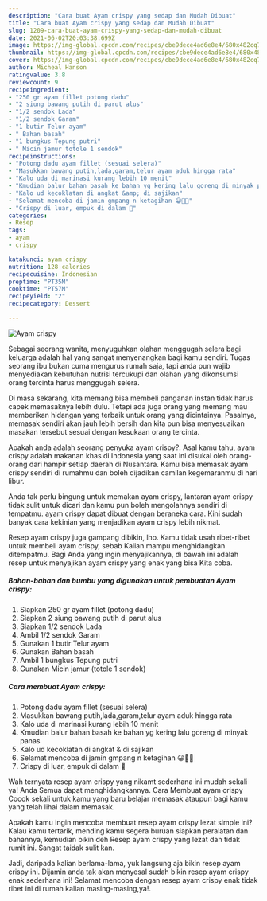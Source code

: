 ```yaml
---
description: "Cara buat Ayam crispy yang sedap dan Mudah Dibuat"
title: "Cara buat Ayam crispy yang sedap dan Mudah Dibuat"
slug: 1209-cara-buat-ayam-crispy-yang-sedap-dan-mudah-dibuat
date: 2021-06-02T20:03:38.699Z
image: https://img-global.cpcdn.com/recipes/cbe9dece4ad6e8e4/680x482cq70/ayam-crispy-foto-resep-utama.jpg
thumbnail: https://img-global.cpcdn.com/recipes/cbe9dece4ad6e8e4/680x482cq70/ayam-crispy-foto-resep-utama.jpg
cover: https://img-global.cpcdn.com/recipes/cbe9dece4ad6e8e4/680x482cq70/ayam-crispy-foto-resep-utama.jpg
author: Micheal Hanson
ratingvalue: 3.8
reviewcount: 9
recipeingredient:
- "250 gr ayam fillet potong dadu"
- "2 siung bawang putih di parut alus"
- "1/2 sendok Lada"
- "1/2 sendok Garam"
- "1 butir Telur ayam"
- " Bahan basah"
- "1 bungkus Tepung putri"
- " Micin jamur totole 1 sendok"
recipeinstructions:
- "Potong dadu ayam fillet (sesuai selera)"
- "Masukkan bawang putih,lada,garam,telur ayam aduk hingga rata"
- "Kalo uda di marinasi kurang lebih 10 menit"
- "Kmudian balur bahan basah ke bahan yg kering lalu goreng di minyak panas"
- "Kalo ud kecoklatan di angkat &amp; di sajikan"
- "Selamat mencoba di jamin gmpang n ketagihan 😀👍🏻"
- "Crispy di luar, empuk di dalam 🤤"
categories:
- Resep
tags:
- ayam
- crispy

katakunci: ayam crispy 
nutrition: 128 calories
recipecuisine: Indonesian
preptime: "PT35M"
cooktime: "PT57M"
recipeyield: "2"
recipecategory: Dessert

---
```



![Ayam crispy](https://img-global.cpcdn.com/recipes/cbe9dece4ad6e8e4/680x482cq70/ayam-crispy-foto-resep-utama.jpg)

Sebagai seorang wanita, menyuguhkan olahan menggugah selera bagi keluarga adalah hal yang sangat menyenangkan bagi kamu sendiri. Tugas seorang ibu bukan cuma mengurus rumah saja, tapi anda pun wajib menyediakan kebutuhan nutrisi tercukupi dan olahan yang dikonsumsi orang tercinta harus menggugah selera.

Di masa  sekarang, kita memang bisa membeli panganan instan tidak harus capek memasaknya lebih dulu. Tetapi ada juga orang yang memang mau memberikan hidangan yang terbaik untuk orang yang dicintainya. Pasalnya, memasak sendiri akan jauh lebih bersih dan kita pun bisa menyesuaikan masakan tersebut sesuai dengan kesukaan orang tercinta. 



Apakah anda adalah seorang penyuka ayam crispy?. Asal kamu tahu, ayam crispy adalah makanan khas di Indonesia yang saat ini disukai oleh orang-orang dari hampir setiap daerah di Nusantara. Kamu bisa memasak ayam crispy sendiri di rumahmu dan boleh dijadikan camilan kegemaranmu di hari libur.

Anda tak perlu bingung untuk memakan ayam crispy, lantaran ayam crispy tidak sulit untuk dicari dan kamu pun boleh mengolahnya sendiri di tempatmu. ayam crispy dapat dibuat dengan beraneka cara. Kini sudah banyak cara kekinian yang menjadikan ayam crispy lebih nikmat.

Resep ayam crispy juga gampang dibikin, lho. Kamu tidak usah ribet-ribet untuk membeli ayam crispy, sebab Kalian mampu menghidangkan ditempatmu. Bagi Anda yang ingin menyajikannya, di bawah ini adalah resep untuk menyajikan ayam crispy yang enak yang bisa Kita coba.

<!--inarticleads1-->

##### Bahan-bahan dan bumbu yang digunakan untuk pembuatan Ayam crispy:

1. Siapkan 250 gr ayam fillet (potong dadu)
1. Siapkan 2 siung bawang putih di parut alus
1. Siapkan 1/2 sendok Lada
1. Ambil 1/2 sendok Garam
1. Gunakan 1 butir Telur ayam
1. Gunakan  Bahan basah
1. Ambil 1 bungkus Tepung putri
1. Gunakan  Micin jamur (totole 1 sendok)




<!--inarticleads2-->

##### Cara membuat Ayam crispy:

1. Potong dadu ayam fillet (sesuai selera)
1. Masukkan bawang putih,lada,garam,telur ayam aduk hingga rata
1. Kalo uda di marinasi kurang lebih 10 menit
1. Kmudian balur bahan basah ke bahan yg kering lalu goreng di minyak panas
1. Kalo ud kecoklatan di angkat &amp; di sajikan
1. Selamat mencoba di jamin gmpang n ketagihan 😀👍🏻
1. Crispy di luar, empuk di dalam 🤤




Wah ternyata resep ayam crispy yang nikamt sederhana ini mudah sekali ya! Anda Semua dapat menghidangkannya. Cara Membuat ayam crispy Cocok sekali untuk kamu yang baru belajar memasak ataupun bagi kamu yang telah lihai dalam memasak.

Apakah kamu ingin mencoba membuat resep ayam crispy lezat simple ini? Kalau kamu tertarik, mending kamu segera buruan siapkan peralatan dan bahannya, kemudian bikin deh Resep ayam crispy yang lezat dan tidak rumit ini. Sangat taidak sulit kan. 

Jadi, daripada kalian berlama-lama, yuk langsung aja bikin resep ayam crispy ini. Dijamin anda tak akan menyesal sudah bikin resep ayam crispy enak sederhana ini! Selamat mencoba dengan resep ayam crispy enak tidak ribet ini di rumah kalian masing-masing,ya!.

